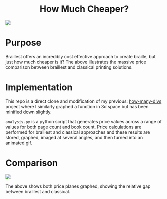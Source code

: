 
<h1 align="center">
How Much Cheaper?
</h1>

![](./data/output.gif)

# Purpose

Braillest offers an incredibly cost effective approach to create braille, but just how much cheaper is it? The above illustrates the massive price comparison between braillest and classical printing solutions.

# Implementation

This repo is a direct clone and modification of my previous: [how-many-divs](https://github.com/ramity/how-many-divs) project where I similarly graphed a function in 3d space but has been minified down slightly.

`analysis.py` is a python script that generates price values across a range of values for both page count and book count. Price calculations are performed for braillest and classical approaches and these results are stored, graphed, imaged at several angles, and then turned into an animated gif.

# Comparison

![](./data/comparison-output.gif)

The above shows both price planes graphed, showing the relative gap between braillest and classical.
